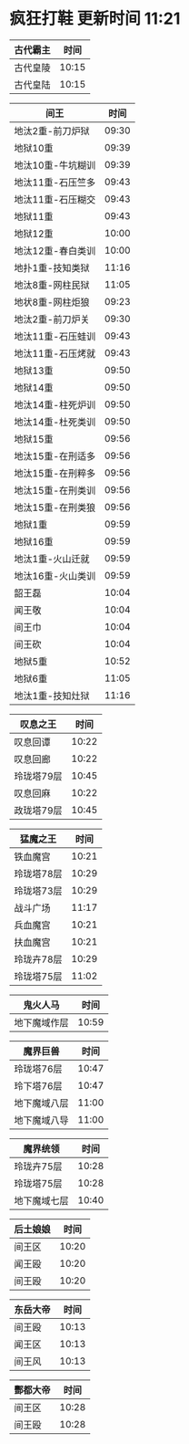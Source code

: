 # 疯狂打鞋 更新时间 11:21

| 古代霸主   | 时间    |
|--------|-------|
| 古代皇陵 | 10:15 |
| 古代皇陆 | 10:15 |

| 间王   | 时间    |
|--------|-------|
| 地汰2重-前刀炉狱 | 09:30 |
| 地狱10重 | 09:39 |
| 地汰10重-牛坑糊训 | 09:39 |
| 地汰11重-石压竺多 | 09:43 |
| 地汰11重-石压糊交 | 09:43 |
| 地狱11重 | 09:43 |
| 地狱12重 | 10:00 |
| 地汰12重-春白类训 | 10:00 |
| 地扑1重-技知类狱 | 11:16 |
| 地汰8重-网柱民狱 | 11:05 |
| 地状8重-网柱炬狼 | 09:23 |
| 地汰2重-前刀炉关 | 09:30 |
| 地汰11重-石压蛙训 | 09:43 |
| 地汰11重-石压烤就 | 09:43 |
| 地狱13重 | 09:50 |
| 地狱14重 | 09:50 |
| 地汰14重-柱死炉训 | 09:50 |
| 地汰14重-杜死类训 | 09:50 |
| 地狱15重 | 09:56 |
| 地汰15重-在刑适多 | 09:56 |
| 地汰15重-在刑粹多 | 09:56 |
| 地汰15重-在刑类训 | 09:56 |
| 地汰15重-在刑类狼 | 09:56 |
| 地狱1重 | 09:59 |
| 地狱16重 | 09:59 |
| 地汰1重-火山迁就 | 09:59 |
| 地汰16重-火山类训 | 09:59 |
| 韶王磊 | 10:04 |
| 闻王敬 | 10:04 |
| 间王巾 | 10:04 |
| 间王砍 | 10:04 |
| 地狱5重 | 10:52 |
| 地狱6重 | 11:05 |
| 地汰1重-技知灶狱 | 11:16 |

| 叹息之王   | 时间    |
|--------|-------|
| 叹息回谭 | 10:22 |
| 叹息回廊 | 10:22 |
| 玲珑塔79层 | 10:45 |
| 叹息回麻 | 10:22 |
| 政珑塔79层 | 10:45 |

| 猛魔之王   | 时间    |
|--------|-------|
| 铁血魔宫 | 10:21 |
| 玲珑塔78层 | 10:29 |
| 玲珑塔73层 | 10:29 |
| 战斗广场 | 11:17 |
| 兵血魔宫 | 10:21 |
| 扶血魔宫 | 10:21 |
| 玲珑卉78层 | 10:29 |
| 玲珑塔75层 | 11:02 |

| 鬼火人马   | 时间    |
|--------|-------|
| 地下魔域作层 | 10:59 |

| 魔界巨兽   | 时间    |
|--------|-------|
| 玲珑塔76层 | 10:47 |
| 玲下塔76层 | 10:47 |
| 地下魔域八层 | 11:00 |
| 地下魔域八导 | 11:00 |

| 魔界统领   | 时间    |
|--------|-------|
| 玲珑卉75层 | 10:28 |
| 玲珑塔75层 | 10:28 |
| 地下魔域七层 | 10:40 |

| 后土娘娘   | 时间    |
|--------|-------|
| 间王区 | 10:20 |
| 闻王殴 | 10:20 |
| 间王殴 | 10:20 |

| 东岳大帝   | 时间    |
|--------|-------|
| 间王殴 | 10:13 |
| 闻王区 | 10:13 |
| 间王风 | 10:13 |

| 酆都大帝   | 时间    |
|--------|-------|
| 间王区 | 10:28 |
| 间王殴 | 10:28 |